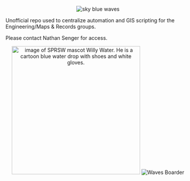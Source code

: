 <p align="center">
    <img src="https://github.com/user-attachments/assets/e4179cf3-b143-4e52-a59b-462c6b46c30c" title="sky blue waves">
</p>
 Unofficial repo used to centralize automation and GIS scripting for the Engineering/Maps & Records groups. 

Please contact Nathan Senger for access. 
<p align="center">
  <img src="https://github.com/user-attachments/assets/7b815520-fa00-44cf-ba76-c9e28e939f83" width="350" title="image of SPRSW mascot Willy Water. He is a cartoon blue water drop with shoes and white gloves.">
  <img src="https://github.com/user-attachments/assets/40a383b2-3e77-4997-92df-f5d878af4dad" title="Waves Boarder">
</p>
